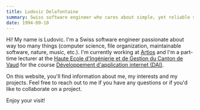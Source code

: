 ```yaml
---
title: Ludovic Delafontaine
summary: Swiss software engineer who cares about simple, yet reliable software.
date: 1994-09-10
---
```


Hi! My name is Ludovic. I'm a Swiss software engineer passionate about way too many things (computer science, file organization, maintainable software, nature, music, etc.). I'm currently working at [Artios](https://artios.ch) and I'm a part-time lecturer at the [Haute Ecole d'Ingénierie et de Gestion du Canton de Vaud](https://heig-vd.ch/) for the course [Développement d'application internet (DAI)](https://github.com/heig-vd-dai-course).

On this website, you'll find information about me, my interests and my projects. Feel free to reach out to me if you have any questions or if you'd like to collaborate on a project.

Enjoy your visit!

<!--
# Latest posts

I sometimes write blog posts. Here are some of my latest ones.

- [2024-07-05 - _"How to create a minimalistic website with Hugo"_]()
- [2024-07-04 - _"Hi, my name is"_]()
- [2024-07-03 - _"My first post"_]()

[Check out all posts]()

# My curriculum vitae

My curriculum vitae contains information about my education, my work experience, my skills (both technical and soft) as well as some of my personal projects and interests.

The web version of my CV is available [here](/cv).

A PDF version of my CV is available [here](/cv.pdf) (made with [Typst](https://typst.app/), source available [here](https://github.com/ludelafo/ludelafo/tree/main/cv)).

# Misc.

I sometimes find interesting tools/links on the web. Here are some of my latest findings.

- [GParted - A free partition editor for graphically managing your disk partitions]()
- [Typst - A simple tool to create beautiful PDF resumes]()
- [Hugo - A fast and modern static website engine]()

[Check out all tools/links]()

Some quotes I like.

- [_"The best way to predict the future is to invent it."_ - Alan Kay]()
- [_"The only way to do great work is to love what you do."_ - Steve Jobs]()
- [_"The best time to plant a tree was 20 years ago. The second best time is now."_ - Chinese Proverb]()

[Check out all quotes]() -->
